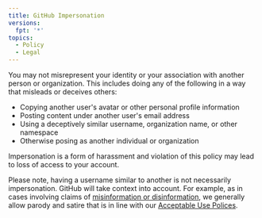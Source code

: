```yaml
---
title: GitHub Impersonation
versions:
  fpt: '*'
topics:
  - Policy
  - Legal
---
```


You may not misrepresent your identity or your association with another person or organization. This includes doing any of the following in a way that misleads or deceives others:

- Copying another user's avatar or other personal profile information
- Posting content under another user's email address
- Using a deceptively similar username, organization name, or other namespace
- Otherwise posing as another individual or organization

Impersonation is a form of harassment and violation of this policy may lead to loss of access to your account.

Please note, having a username similar to another is not necessarily impersonation. GitHub will take context into account. For example, as in cases involving claims of [misinformation or disinformation](/github/site-policy/github-misinformation-and-disinformation), we generally allow parody and satire that is in line with our [Acceptable Use Polices](/github/site-policy/github-acceptable-use-policies).
